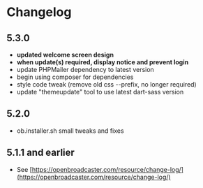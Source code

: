 # Changelog

## 5.3.0

- **updated welcome screen design**
- **when update(s) required, display notice and prevent login**
- update PHPMailer dependency to latest version
- begin using composer for dependencies
- style code tweak (remove old css --prefix, no longer required)
- update "themeupdate" tool to use latest dart-sass version

##  5.2.0

- ob.installer.sh small tweaks and fixes

## 5.1.1 and earlier

- See [https://openbroadcaster.com/resource/change-log/](https://openbroadcaster.com/resource/change-log/)